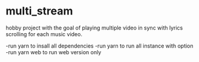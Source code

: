 # multi_stream
hobby project with the goal of playing multiple video in sync with lyrics scrolling for each music video.


-run yarn to insall all dependencies
-run yarn to run all instance with option
-run yarn web to run web version only
